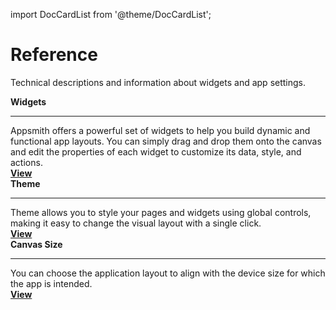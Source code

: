 
import DocCardList from '@theme/DocCardList';

# Reference

Technical descriptions and information about widgets and app settings.




<div class="containerGridSampleApp">
  <div class="containerColumnSampleApp columnGrid column-one">
        <div class="containerCol">
            <strong>Widgets</strong>
        </div> <hr/>
        <div class="containerDescription">Appsmith offers a powerful set of widgets to help you build dynamic and functional app layouts. You can simply drag and drop them onto the canvas and edit the properties of each widget to customize its data, style, and actions.</div>
        <div class="containerTutorialLink"><a href="/reference/widgets">
        <strong >View </strong></a></div>
    </div>
    <div class="containerColumnSampleApp columnGrid column-two">
        <div class="containerCol">
           <strong>Theme</strong>
        </div><hr/>
        <div class="containerDescription">Theme allows you to style your pages and widgets using global controls, making it easy to change the visual layout with a single click. </div>
         <div class="containerTutorialLink"><a href="/core-concepts/building-ui/designing-an-application/app-theming"><strong>View</strong></a>
         </div>
    </div>
</div>


<div class="containerGridSampleApp">
    <div class="containerColumnSampleApp columnGrid column-one">
        <div class="containerCol">
                <strong>Canvas Size</strong>
        </div> <hr/>
        <div class="containerDescription">You can choose the application layout to align with the device size for which the app is intended. </div>
        <div class="containerTutorialLink"><a href="/core-concepts/building-ui/designing-an-application/application-layout">
        <strong >View </strong></a></div>
    </div>
     <div class="columnGrid column-two" style={{margin: "10px"}}>
    </div>
</div>

